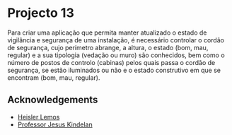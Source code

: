 
# Projecto 13

Para criar uma aplicação que permita manter atualizado o estado de 
vigilância e segurança de uma instalação, é necessário controlar o 
cordão de segurança, cujo perímetro abrange, a altura, o estado 
(bom, mau, regular) e a sua tipologia (vedação ou muro) são 
conhecidos, bem como o número de postos de controlo (cabinas)
pelos quais passa o cordão de segurança, se estão iluminados ou 
não e o estado construtivo em que se encontram (bom, mau, 
regular).

## Acknowledgements

 - [Heisler Lemos](https://www.linkedin.com/in/heisler-stlano-969624146/)
 - [Professor Jesus Kindelan](https://www.linkedin.com/in/jes%C3%BAs-abraham-kindel%C3%A1n-307934191/)

